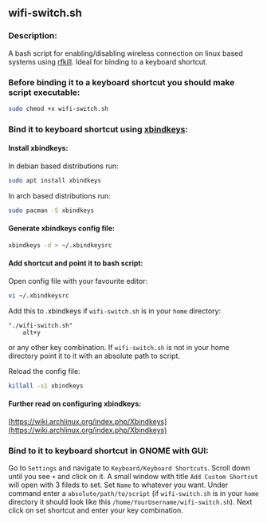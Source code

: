 ## wifi-switch.sh

### **Description:**
A bash script for enabling/disabling wireless connection on linux based systems using [rfkill](https://linux.die.net/man/1/rfkill). Ideal for binding to a keyboard shortcut.

### Before binding it to a keyboard shortcut you should make script executable:
```bash
sudo chmod +x wifi-switch.sh
```
### **Bind it to keyboard shortcut using** [xbindkeys](https://linux.die.net/man/1/xbindkeys):

#### Install xbindkeys:

In debian based distributions run:
```bash
sudo apt install xbindkeys
```
In arch based distributions run:
```bash
sudo pacman -S xbindkeys
```

#### Generate xbindkeys config file:

```bash
xbindkeys -d > ~/.xbindkeysrc
```

#### Add shortcut and point it to bash script:

Open config file with your favourite editor:

```bash
vi ~/.xbindkeysrc
```
Add this to .xbindkeys if `wifi-switch.sh` is in your `home` directory:
```
"./wifi-switch.sh"
    alt+y
```
or any other key combination. If `wifi-switch.sh` is not in your home directory point it to it with an absolute path to script.

Reload the config file:
```bash
killall -s1 xbindkeys
```
#### Further read on configuring xbindkeys:
[https://wiki.archlinux.org/index.php/Xbindkeys](https://wiki.archlinux.org/index.php/Xbindkeys)

### Bind to it to keyboard shortcut in GNOME with GUI:
Go to `Settings` and navigate to `Keyboard/Keyboard Shortcuts`. Scroll down until you see `+` and click on it. A small window with title `Add Custom Shortcut` will open with 3 fileds to set. Set `Name` to whatever you want. Under command enter a ```absolute/path/to/script``` (if `wifi-switch.sh` is in your `home` directory it should look like this ```/home/YourUsername/wifi-switch.sh```). Next click on set shortcut and enter your key combination.
